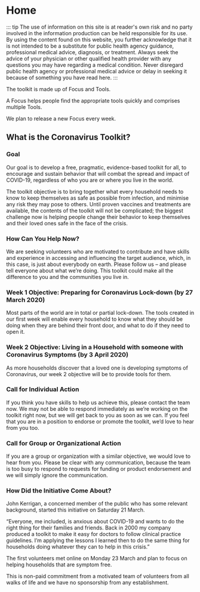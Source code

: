 # Home

::: tip
The use of information on this site is at reader's own risk and no party involved in the information production can be held responsible for its use. By using the content found on this website, you further acknowledge that it is not intended to be a substitute for public health agency guidance, professional medical advice, diagnosis, or treatment. Always seek the advice of your physician or other qualified health provider with any questions you may have regarding a medical condition. Never disregard public health agency or professional medical advice or delay in seeking it because of something you have read here.
:::

The toolkit is made up of Focus and Tools.

A Focus helps people find the appropriate tools quickly and comprises multiple Tools.

We plan to release a new Focus every week.

## What is the Coronavirus Toolkit?

### Goal

Our goal is to develop a free, pragmatic, evidence-based toolkit for all, to encourage and sustain behavior that will combat the spread and impact of COVID-19, regardless of who you are or where you live in the world.

The toolkit objective is to bring together what every household needs to know to keep themselves as safe as possible from infection, and minimise any risk they may pose to others. Until proven vaccines and treatments are available, the contents of the toolkit will not be complicated; the biggest challenge now is helping people change their behavior to keep themselves and their loved ones safe in the face of the crisis.

### How Can You Help Now?

We are seeking volunteers who are motivated to contribute and have skills and experience in accessing and influencing the target audience, which, in this case, is just about everybody on earth. Please follow us – and please tell everyone about what we’re doing. This toolkit could make all the difference to you and the communities you live in.

### Week 1 Objective: Preparing for Coronavirus Lock-down (by 27 March 2020)

Most parts of the world are in total or partial lock-down. The tools created in our first week will enable every household to know what they should be doing when they are behind their front door, and what to do if they need to open it.

### Week 2 Objective: Living in a Household with someone with Coronavirus Symptoms (by 3 April 2020)

As more households discover that a loved one is developing symptoms of Coronavirus, our week 2 objective will be to provide tools for them.

### Call for Individual Action

If you think you have skills to help us achieve this, please contact the team now. We may not be able to respond immediately as we’re working on the toolkit right now, but we will get back to you as soon as we can. If you feel that you are in a position to endorse or promote the toolkit, we’d love to hear from you too.

### Call for Group or Organizational Action

If you are a group or organization with a similar objective, we would love to hear from you. Please be clear with any communication, because the team is too busy to respond to requests for funding or product endorsement and we will simply ignore the communication.

### How Did the Initiative Come About?

John Kerrigan, a concerned member of the public who has some relevant background, started this initiative on Saturday 21 March.

“Everyone, me included, is anxious about COVID-19 and wants to do the right thing for their families and friends. Back in 2000 my company produced a toolkit to make it easy for doctors to follow clinical practice guidelines. I’m applying the lessons I learned then to do the same thing for households doing whatever they can to help in this crisis.”

The first volunteers met online on Monday 23 March and plan to focus on helping households that are symptom free.

This is non-paid commitment from a motivated team of volunteers from all walks of life and we have no sponsorship from any establishment.
